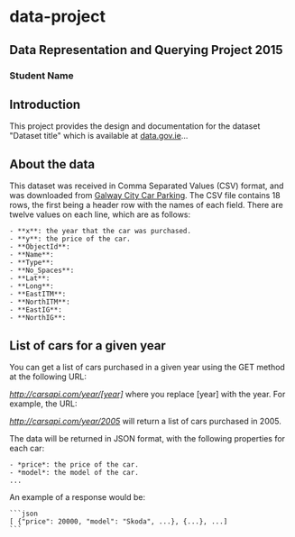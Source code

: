 # data-project
## Data Representation and Querying Project 2015
### Student Name

## Introduction
This project provides the design and documentation for the dataset "Dataset title" which is available at [data.gov.ie](http://data.gov.ie)...

## About the data
This dataset was received in Comma Separated Values (CSV) format, and was downloaded from [Galway City Car Parking](https://data.gov.ie/dataset/galway-city-car-parking-locations/resource/d967950d-faab-45ad-815d-211c9bcfb38e).
The CSV file contains 18 rows, the first being a header row with the names of each field.
There are twelve values on each line, which are as follows:

    - **x**: the year that the car was purchased.
    - **y**: the price of the car.
    - **ObjectId**: 
    - **Name**: 
    - **Type**: 
    - **No_Spaces**: 
    - **Lat**: 
    - **Long**: 
    - **EastITM**: 
    - **NorthITM**: 
    - **EastIG**: 
    - **NorthIG**: 

## List of cars for a given year
You can get a list of cars purchased in a given year using the GET method at the following URL:

*http://carsapi.com/year/[year]*
where you replace [year] with the year.
For example, the URL:

*http://carsapi.com/year/2005*
will return a list of cars purchased in 2005.

The data will be returned in JSON format, with the following properties for each car:

    - *price*: the price of the car.
    - *model*: the model of the car.
    ...

An example of a response would be:

    ```json
    [ {"price": 20000, "model": "Skoda", ...}, {...}, ...]
    ```

